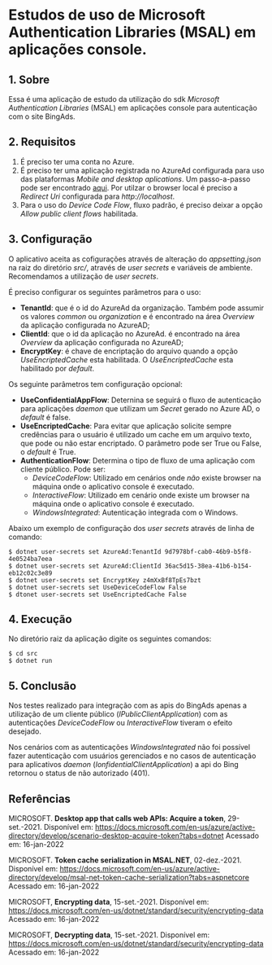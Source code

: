 # Estudos de uso de Microsoft Authentication Libraries (MSAL) em aplicações console.

## 1. Sobre

Essa é uma aplicação de estudo da utilização do sdk _Microsoft Authentication Libraries_ (MSAL) em aplicações console para autenticação com o site BingAds.

## 2. Requisitos

1. É preciso ter uma conta no Azure.
2. É preciso ter uma aplicação registrada no AzureAd configurada para uso das plataformas _Mobile and desktop aplications_. Um passo-a-passo pode ser encontrado [aqui](https://docs.microsoft.com/en-us/azure/active-directory/develop/quickstart-register-app). Por utilzar o browser local é preciso a _Redirect Uri_ configurada para _http://localhost_.
3. Para o uso do _Device Code Flow_, fluxo padrão, é preciso deixar a opção _Allow public client flows_ habilitada.

## 3. Configuração

O aplicativo aceita as cofigurações através de alteração do _appsetting.json_ na raiz do diretório _src/_, através de _user secrets_ e variáveis de ambiente. Recomendamos a utilização de _user secrets_.

É preciso configurar os seguintes parâmetros para o uso:

* **TenantId**: que é o id do AzureAd da organização. Também pode assumir os valores _common_ ou _organization_ e é encontrado na área _Overview_ da aplicação configurada no AzureAD;
* **ClientId**: que o id da aplicação no AzureAd. é encontrado na área _Overview_ da aplicação configurada no AzureAD;
* **EncryptKey**: é chave de encriptação do arquivo quando a opção _UseEncriptedCache_ esta habilitada. O _UseEncriptedCache_ esta habilitado por _default_.

Os seguinte parâmetros tem configuração opcional:

* **UseConfidentialAppFlow**: Deternina se seguirá o fluxo de autenticação para aplicações _daemon_ que utilizam um _Secret_ gerado no Azure AD, o _default_ é false.
* **UseEncriptedCache**: Para evitar que aplicação solicite sempre credências para o usuário é utilizado um cache em um arquivo texto, que pode ou não estar encriptado. O parâmetro pode ser True ou False, o _default_ é True.
* **AuthenticationFlow**: Determina o tipo de fluxo de uma aplicação com cliente público. Pode ser:
    - _DeviceCodeFlow_: Utilizado em cenários onde _não_ existe browser na máquina onde o aplicativo console é executado.
    - _InteractiveFlow_: Utilizado em cenário onde existe um browser na máquina onde o aplicativo console é executado.
    - _WindowsIntegrated_: Autenticação integrada com o Windows.

Abaixo um exemplo de configuração dos _user secrets_ através de linha de comando:

``` Shell
$ dotnet user-secrets set AzureAd:TenantId 9d7978bf-cab0-46b9-b5f8-4e0524ba7eea
$ dotnet user-secrets set AzureAd:ClientId 36ac5d15-38ea-41b6-b154-eb12c02c3e89
$ dotnet user-secrets set EncryptKey z4mXxBf8TpEs7bzt
$ dotnet user-secrets set UseDeviceCodeFlow False
$ dtonet user-secrets set UseEncriptedCache False
```

## 4. Execução

No diretório raiz da aplicação digite os seguintes comandos:

``` Shell
$ cd src
$ dotnet run
```

## 5. Conclusão

Nos testes realizado para integração com as apis do BingAds apenas a utilização de um cliente público (_IPublicClientApplication_) com as autenticações _DeviceCodeFlow_ ou _InteractiveFlow_ tiveram o efeito desejado.

Nos cenários com as autenticações _WindowsIntegrated_ não foi possível fazer autenticação com usuários gerenciados e no casos de autenticação para aplicativos _daemon_ (_IonfidentialClientApplication_) a api do Bing retornou o status de não autorizado (401).

## Referências

MICROSOFT. **Desktop app that calls web APIs: Acquire a token**, 29-set.-2021. Disponível em: <https://docs.microsoft.com/en-us/azure/active-directory/develop/scenario-desktop-acquire-token?tabs=dotnet> Acessado em: 16-jan-2022

MICROSOFT. **Token cache serialization in MSAL.NET**, 02-dez.-2021. Disponível em: <https://docs.microsoft.com/en-us/azure/active-directory/develop/msal-net-token-cache-serialization?tabs=aspnetcore> Acessado em: 16-jan-2022

MICROSOFT, **Encrypting data**, 15-set.-2021. Disponível em: <https://docs.microsoft.com/en-us/dotnet/standard/security/encrypting-data> Acessado em: 16-jan-2022

MICROSOFT, **Decrypting data**, 15-set.-2021. Disponível em: <https://docs.microsoft.com/en-us/dotnet/standard/security/encrypting-data> Acessado em: 16-jan-2022
